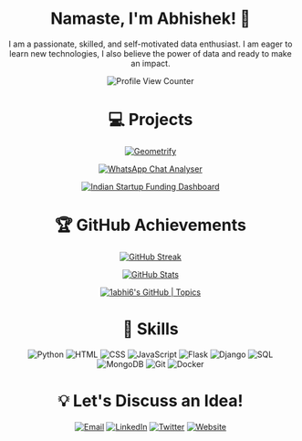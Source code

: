 <div align="center">

<!-- Introduction -->
# Namaste, I'm Abhishek! 👋

I am a passionate, skilled, and self-motivated data enthusiast. I am eager to learn new technologies, I also believe the power of data and ready to make an impact.

<!-- View Counter -->
<img src="https://komarev.com/ghpvc/?username=1abhi6&style=flat-square&color=blue" alt="Profile View Counter"/>

<!-- Projects -->
# 💻 Projects

[![Geometrify](https://github-readme-stats.vercel.app/api/pin/?username=1abhi6&repo=Geometrify&show_owner=true&)](https://github.com/1abhi6/Geometrify)

[![WhatsApp Chat Analyser](https://github-readme-stats.vercel.app/api/pin/?username=1abhi6&repo=analyse-whatsapp-chat&show_owner=true&)](https://github.com/1abhi6/analyse-whatsapp-chat)

[![Indian Startup Funding Dashboard](https://github-readme-stats.vercel.app/api/pin/?username=1abhi6&repo=Streamlit-Indian-Startup-Funding&show_owner=true&)](https://github.com/1abhi6/IPL_API)

<!-- Profile Info -->
# 🏆 GitHub Achievements

<!-- GitHub activity graph -->
[![GitHub Streak](https://github-readme-streak-stats.herokuapp.com/?user=1abhi6&theme=default)](https://git.io/streak-stats)

<!-- GitHub Stats -->
[![GitHub Stats](https://github-readme-stats.vercel.app/api?username=1abhi6&show_icons=true&count_private=true&theme=default)](https://github.com/anuraghazra/github-readme-stats)

[![1abhi6's GitHub | Topics](https://stats.quine.sh/1abhi6/topics-over-time?theme=light)](https://quine.sh?utm_source=widgets&utm_campaign=1abhi6)

<!-- Skills -->
# 🚀 Skills

![Python](https://img.shields.io/badge/-Python-3776AB?style=flat-square&logo=python&logoColor=white)
![HTML](https://img.shields.io/badge/-HTML-E34F26?style=flat-square&logo=html5&logoColor=white)
![CSS](https://img.shields.io/badge/-CSS-1572B6?style=flat-square&logo=css3&logoColor=white)
![JavaScript](https://img.shields.io/badge/-JavaScript-F7DF1E?style=flat-square&logo=javascript&logoColor=black)
![Flask](https://img.shields.io/badge/-Flask-000000?style=flat-square&logo=flask&logoColor=white)
![Django](https://img.shields.io/badge/-Django-092E20?style=flat-square&logo=django&logoColor=white)
![SQL](https://img.shields.io/badge/-SQL-4169E1?style=flat-square&logo=postgresql&logoColor=white)
![MongoDB](https://img.shields.io/badge/-MongoDB-47A248?style=flat-square&logo=mongodb&logoColor=white)
![Git](https://img.shields.io/badge/-Git-F05032?style=flat-square&logo=git&logoColor=white)
![Docker](https://img.shields.io/badge/-Docker-2496ED?style=flat-square&logo=docker&logoColor=white)

<!-- Contact Me -->
# 💡 Let's Discuss an Idea!

[![Email](https://img.shields.io/badge/Email-D14836?style=for-the-badge&logo=gmail&logoColor=white)](mailto:abhi@getifyme.com)
[![LinkedIn](https://img.shields.io/badge/LinkedIn-0077B5?style=for-the-badge&logo=linkedin&logoColor=white)](https://linkedin.com/in/codeabhi)
[![Twitter](https://img.shields.io/badge/Twitter-1DA1F2?style=for-the-badge&logo=twitter&logoColor=white)](https://twitter.com/Fast_Abhi)
[![Website](https://img.shields.io/badge/Website-000000?style=for-the-badge&logo=google-chrome&logoColor=white)](https://abhi.getifyme.com/)

</div>

